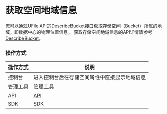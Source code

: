 

# 获取空间地域信息

您可以通过UFile API的DescribeBucket接口获取存储空间（Bucket）所属的地域，即数据中心的物理位置信息。
获取存储空间地域信息的API详情请参考[DescribeBucket](https://docs.ucloud.cn/api/ufile-api/describe_bucket)。

### 操作方式
|操作方式    |说明 |
|--------- |--------------------------------------------------------------------------------------------------------------- |
|控制台  |进入控制台后在存储空间属性中直接显示地域信息 |
|管理工具  |[管理工具](/storage_cdn/ufile/tools/introduction) |
|API   |[API](https://docs.ucloud.cn/api/ufile-api/index) |
|SDK   |[SDK](/storage_cdn/ufile/tools/sdk) |

